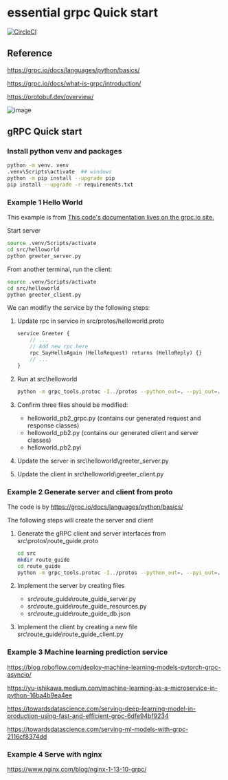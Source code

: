 # essential grpc Quick start

[![CircleCI](https://dl.circleci.com/status-badge/img/gh/ray-chunkit-chung/essential-grpc/tree/main.svg?style=svg)](https://dl.circleci.com/status-badge/redirect/gh/ray-chunkit-chung/essential-grpc/tree/main)

## Reference

<https://grpc.io/docs/languages/python/basics/>

<https://grpc.io/docs/what-is-grpc/introduction/>

<https://protobuf.dev/overview/>

![image](https://user-images.githubusercontent.com/26511618/220845488-14a3640f-c7ab-46a3-9b05-ef33d15dbe64.png)

## gRPC Quick start

### Install python venv and packages

```bash
python -m venv. venv
.venv\Scripts\activate  ## windows
python -m pip install --upgrade pip
pip install --upgrade -r requirements.txt
```

### Example 1 Hello World

This example is from [This code's documentation lives on the grpc.io site.](https://grpc.io/docs/languages/python/quickstart)

Start server

```bash
source .venv/Scripts/activate
cd src/helloworld
python greeter_server.py
```

From another terminal, run the client:

```bash
source .venv/Scripts/activate
cd src/helloworld
python greeter_client.py
```

We can modifiy the service by the following steps:

1. Update rpc in service in src/protos/helloworld.proto

    ```proto
    service Greeter {
        // ...
        // Add new rpc here
        rpc SayHelloAgain (HelloRequest) returns (HelloReply) {}
        // ...
    }
    ```

2. Run at src\helloworld

    ```bash
    python -m grpc_tools.protoc -I../protos --python_out=. --pyi_out=. --grpc_python_out=. ../protos/helloworld.proto
    ```

3. Confirm three files should be modified:
    - helloworld_pb2_grpc.py (contains our generated request and response classes)
    - helloworld_pb2.py (contains our generated client and server classes)
    - helloworld_pb2.pyi

4. Update the server in src\helloworld\greeter_server.py
5. Update the client in src\helloworld\greeter_client.py

### Example 2 Generate server and client from proto

The code is by <https://grpc.io/docs/languages/python/basics/>

The following steps will create the server and client

1. Generate the gRPC client and server interfaces from src\protos\route_guide.proto

    ```bash
    cd src
    mkdir route_guide
    cd route_guide
    python -m grpc_tools.protoc -I../protos --python_out=. --pyi_out=. --grpc_python_out=. ../protos/route_guide.proto
    ```

2. Implement the server by creating files
    - src\route_guide\route_guide_server.py
    - src\route_guide\route_guide_resources.py
    - src\route_guide\route_guide_db.json

3. Implement the client by creating a new file src\route_guide\route_guide_client.py

### Example 3 Machine learning prediction service

<https://blog.roboflow.com/deploy-machine-learning-models-pytorch-grpc-asyncio/>

<https://yu-ishikawa.medium.com/machine-learning-as-a-microservice-in-python-16ba4b9ea4ee>

<https://towardsdatascience.com/serving-deep-learning-model-in-production-using-fast-and-efficient-grpc-6dfe94bf9234>

<https://towardsdatascience.com/serving-ml-models-with-grpc-2116cf8374dd>

### Example 4 Serve with nginx

<https://www.nginx.com/blog/nginx-1-13-10-grpc/>
